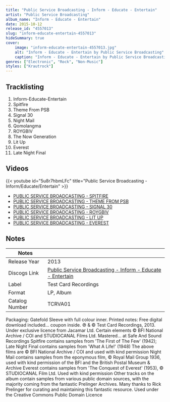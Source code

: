 ```yaml
---
title: "Public Service Broadcasting - Inform - Educate - Entertain"
artist: "Public Service Broadcasting"
album_name: "Inform - Educate - Entertain"
date: 2015-10-12
release_id: "4557013"
slug: "inform-educate-entertain-4557013"
hideSummary: true
cover:
    image: "inform-educate-entertain-4557013.jpg"
    alt: "Inform - Educate - Entertain by Public Service Broadcasting"
    caption: "Inform - Educate - Entertain by Public Service Broadcasting"
genres: ["Electronic", "Rock", "Non-Music"]
styles: ["Krautrock"]
---
```


## Tracklisting
1. Inform-Educate-Entertain
2. Spitfire
3. Theme From PSB
4. Signal 30
5. Night Mail
6. Qomolangma
7. ROYGBIV
8. The Now Generation
9. Lit Up
10. Everest
11. Late Night Final

## Videos
{{< youtube id="5u8r7hbmLFc" title="Public Service Broadcasting - Inform/Educate/Entertain" >}}
- [PUBLIC SERVICE BROADCASTING - SPITFIRE](https://www.youtube.com/watch?v=_u4Md_aXVJE)
- [PUBLIC SERVICE BROADCASTING - THEME FROM PSB](https://www.youtube.com/watch?v=1-kkivsjbE0)
- [PUBLIC SERVICE BROADCASTING - SIGNAL 30](https://www.youtube.com/watch?v=7quFOoUT08c)
- [PUBLIC SERVICE BROADCASTING - ROYGBIV](https://www.youtube.com/watch?v=Scpdj90Z5Nw)
- [PUBLIC SERVICE BROADCASTING - LIT UP](https://www.youtube.com/watch?v=dsP95AfBtkk)
- [PUBLIC SERVICE BROADCASTING - EVEREST](https://www.youtube.com/watch?v=vhgfzEm3CWU)


## Notes

| Notes          |             |
| ---------------| ----------- |
| Release Year   | 2013 |
| Discogs Link   | [Public Service Broadcasting - Inform - Educate - Entertain](https://www.discogs.com/release/4557013-Public-Service-Broadcasting-Inform-Educate-Entertain) |
| Label          | Test Card Recordings |
| Format         | LP, Album |
| Catalog Number | TCRVA01 |

Packaging: Gatefold Sleeve with full colour inner.  Printed notes: Free digital download included... coupon inside. ℗ & © Test Card Recordings, 2013. Under exclusive licence from Jacamar Ltd. Certain elements © BFI National Archive / COI and STUDIOCANAL Films Ltd. Mastered... at Safe And Sound Recordings  Spitfire contains samples from 'The First of The Few' (1942); Late Night Final contains samples from 'What A Life!' (1948) The above films are © BFI National Archive / COI and used with kind permission  Night Mail contains samples from the eponymous film, © Royal Mail Group 1936, used with kind permission of the BFI and the British Postal Museum & Archive  Everest contains samples from 'The Conquest of Everest' (1953), © STUDIOCANAL Film Ltd. Used with kind permission  Other tracks on the album contain samples from various public domain sources, with the majority coming from the fantastic Prelinger Archives. Many thanks to Rick Prelinger for curating and maintaining this fantastic resource. Used under the Creative Commons Public Domain Licence  

